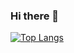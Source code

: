 ### Hi there 👋


[![Top Langs](https://github-readme-stats.vercel.app/api/top-langs/?username=JG-Ancona)](https://github.com/JG-Ancona/github-readme-stats)


<!--
**JG-Ancona/JG-Ancona** is a ✨ _special_ ✨ repository because its `README.md` (this file) appears on your GitHub profile.



Here are some ideas to get you started:

- 🔭 I’m currently working on ...
- 🌱 I’m currently learning ...
- 👯 I’m looking to collaborate on ...
- 🤔 I’m looking for help with ...
- 💬 Ask me about ...
- 📫 How to reach me: ...
- 😄 Pronouns: ...
- ⚡ Fun fact: ...
-->
